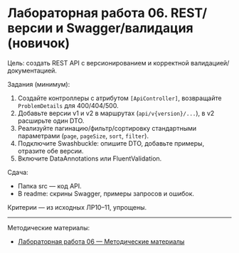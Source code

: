 # Лабораторная работа 06. REST/версии и Swagger/валидация (новичок)

Цель: создать REST API с версионированием и корректной валидацией/документацией.

Задания (минимум):
1) Создайте контроллеры с атрибутом `[ApiController]`, возвращайте `ProblemDetails` для 400/404/500.
2) Добавьте версии v1 и v2 в маршрутах (`api/v{version}/...`), в v2 расширьте один DTO.
3) Реализуйте пагинацию/фильтр/сортировку стандартными параметрами (`page`, `pageSize`, `sort`, `filter`).
4) Подключите Swashbuckle: опишите DTO, добавьте примеры, отразите обе версии.
5) Включите DataAnnotations или FluentValidation.

Сдача:
- Папка src — код API.
- В readme: скрины Swagger, примеры запросов и ошибок.

Критерии — из исходных ЛР10–11, упрощены.

---

Методические материалы:
- [Лабораторная работа 06 — Методические материалы](./Лабораторная_работа_06_Методические_материалы.md)
